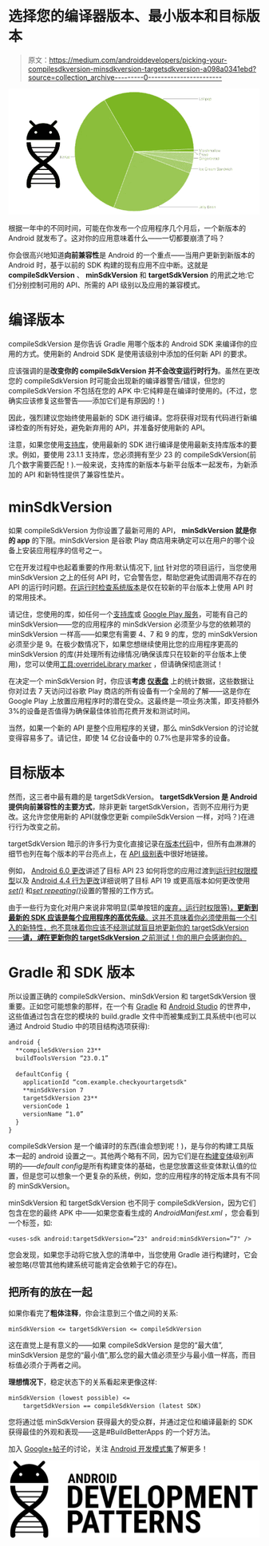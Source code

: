 # 选择您的编译器版本、最小版本和目标版本

> 原文：<https://medium.com/androiddevelopers/picking-your-compilesdkversion-minsdkversion-targetsdkversion-a098a0341ebd?source=collection_archive---------0----------------------->

![](img/d2ef561d090bc56b38a19d02511791da.png)

根据一年中的不同时间，可能在你发布一个应用程序几个月后，一个新版本的 Android 就发布了。这对你的应用意味着什么——一切都要崩溃了吗？

你会很高兴地知道**向前兼容性**是 Android 的一个重点——当用户更新到新版本的 Android 时，基于以前的 SDK 构建的现有应用不应中断。这就是 **compileSdkVersion** 、 **minSdkVersion** 和 **targetSdkVersion** 的用武之地:它们分别控制可用的 API、所需的 API 级别以及应用的兼容模式。

# 编译版本

compileSdkVersion 是你告诉 Gradle 用哪个版本的 Android SDK 来编译你的应用的方式。使用新的 Android SDK 是使用该级别中添加的任何新 API 的要求。

应该强调的是**改变你的 compileSdkVersion 并不会改变运行时行为**。虽然在更改您的 compileSdkVersion 时可能会出现新的编译器警告/错误，但您的 compileSdkVersion 不包括在您的 APK 中:它纯粹是在编译时使用的。(不过，您确实应该修复这些警告——添加它们是有原因的！)

因此，强烈建议您始终使用最新的 SDK 进行编译。您将获得对现有代码进行新编译检查的所有好处，避免新弃用的 API，并准备好使用新的 API。

注意，如果您使用[支持库](http://developer.android.com/tools/support-library/index.html?utm_campaign=adp_series_sdkversion_010616&utm_source=medium&utm_medium=blog)，使用最新的 SDK 进行编译是使用最新支持库版本的要求。例如，要使用 23.1.1 支持库，您必须拥有至少 23 的 compileSdkVersion(前几个数字需要匹配！).一般来说，支持库的新版本与新平台版本一起发布，为新添加的 API 和新特性提供了兼容性垫片。

# minSdkVersion

如果 compileSdkVersion 为你设置了最新可用的 API， **minSdkVersion 就是你的 app** 的下限。minSdkVersion 是谷歌 Play 商店用来确定可以在用户的哪个设备上安装应用程序的信号之一。

它在开发过程中也起着重要的作用:默认情况下, [lint](http://developer.android.com/tools/debugging/improving-w-lint.html?utm_campaign=adp_series_sdkversion_010616&utm_source=medium&utm_medium=blog) 针对您的项目运行，当您使用 minSdkVersion 之上的任何 API 时，它会警告您，帮助您避免试图调用不存在的 API 的运行时问题。[在运行时检查系统版本](http://developer.android.com/training/basics/supporting-devices/platforms.html?utm_campaign=adp_series_sdkversion_010616&utm_source=medium&utm_medium=blog#version-codes)是仅在较新的平台版本上使用 API 时的常用技术。

请记住，您使用的库，如任何一个[支持库](http://developer.android.com/tools/support-library/features.html?utm_campaign=adp_series_sdkversion_010616&utm_source=medium&utm_medium=blog)或 [Google Play 服务](https://developers.google.com/android/guides/overview?utm_campaign=adp_series_sdkversion_010616&utm_source=medium&utm_medium=blog)，可能有自己的 minSdkVersion——您的应用程序的 minSdkVersion 必须至少与您的依赖项的 minSdkVersion 一样高——如果您有需要 4、7 和 9 的库，您的 minSdkVersion 必须至少是 9。在极少数情况下，如果您想继续使用比您的应用程序更高的 minSdkVersion 的库(并处理所有边缘情况/确保该库只在较新的平台版本上使用)，您可以使用[工具:overrideLibrary marker](http://tools.android.com/tech-docs/new-build-system/user-guide/manifest-merger?utm_campaign=adp_series_sdkversion_010616&utm_source=medium&utm_medium=blog#TOC-tools:overrideLibrary-marker) ，但请确保彻底测试！

在决定一个 minSdkVersion 时，你应该**考虑** [**仪表盘**](http://developer.android.com/about/dashboards/index.html) 上的统计数据，这些数据让你对过去 7 天访问过谷歌 Play 商店的所有设备有一个全局的了解——这是你在 Google Play 上放置应用程序时的潜在受众。这最终是一项业务决策，即支持额外 3%的设备是否值得为确保最佳体验而花费开发和测试时间。

当然，如果一个新的 API 是整个应用程序的关键，那么 minSdkVersion 的讨论就变得容易多了。请记住，即使 14 亿台设备中的 0.7%也是非常多的设备。

# 目标版本

然而，这三者中最有趣的是 targetSdkVersion。 **targetSdkVersion 是 Android 提供向前兼容性的主要方式**，除非更新 targetSdkVersion，否则不应用行为更改。这允许您使用新的 API(就像您更新 compileSdkVersion 一样，对吗？)在进行行为改变之前。

targetSdkVersion 暗示的许多行为变化直接记录在[版本代码](http://developer.android.com/reference/android/os/Build.VERSION_CODES.html?utm_campaign=adp_series_sdkversion_010616&utm_source=medium&utm_medium=blog)中，但所有血淋淋的细节也列在每个版本的平台亮点上，在 [API 级别表](http://developer.android.com/guide/topics/manifest/uses-sdk-element.html?utm_campaign=adp_series_sdkversion_010616&utm_source=medium&utm_medium=blog#ApiLevels)中很好地链接。

例如， [Android 6.0 更改](http://developer.android.com/about/versions/marshmallow/android-6.0-changes.html?utm_campaign=adp_series_sdkversion_010616&utm_source=medium&utm_medium=blog)讲述了目标 API 23 如何将您的应用过渡到[运行时权限模型](http://android-developers.blogspot.com/2015/08/building-better-apps-with-runtime.html?utm_campaign=adp_series_sdkversion_010616&utm_source=medium&utm_medium=blog)以及 [Android 4.4 行为更改](http://developer.android.com/about/versions/android-4.4.html?utm_campaign=adp_series_sdkversion_010616&utm_source=medium&utm_medium=blog#Behaviors)详细说明了目标 API 19 或更高版本如何更改使用 [*set()*](http://developer.android.com/reference/android/app/AlarmManager.html?utm_campaign=adp_series_sdkversion_010616&utm_source=medium&utm_medium=blog#set(int,%20long,%20android.app.PendingIntent)) 和[*set repeating()*](http://developer.android.com/reference/android/app/AlarmManager.html?utm_campaign=adp_series_sdkversion_010616&utm_source=medium&utm_medium=blog#setRepeating(int,%20long,%20long,%20android.app.PendingIntent))设置的警报的工作方式。

由于一些行为变化对用户来说非常明显(菜单按钮的[废弃，运行时权限等)，**更新到最新的 SDK 应该是每个应用程序的高优先级**。这并不意味着你必须使用每一个引入的新特性，也不意味着你应该不经测试就盲目地更新你的 targetSdkVersion——**请，*请*在更新你的 targetSdkVersion** 之前测试！你的用户会感谢你的。](http://android-developers.blogspot.com/2012/01/say-goodbye-to-menu-button.html?utm_campaign=adp_series_sdkversion_010616&utm_source=medium&utm_medium=blog)

# Gradle 和 SDK 版本

所以设置正确的 compileSdkVersion、minSdkVersion 和 targetSdkVersion 很重要。正如您可能想象的那样，在一个有 [Gradle](http://developer.android.com/tools/building/plugin-for-gradle.html?utm_campaign=adp_series_sdkversion_010616&utm_source=medium&utm_medium=blog) 和 [Android Studio](http://developer.android.com/tools/studio/index.html?utm_campaign=adp_series_sdkversion_010616&utm_source=medium&utm_medium=blog) 的世界中，这些值通过包含在您的模块的 build.gradle 文件中而被集成到工具系统中(也可以通过 Android Studio 中的项目结构选项获得):

```
android {
  **compileSdkVersion 23**
  buildToolsVersion “23.0.1”

  defaultConfig {
    applicationId “com.example.checkyourtargetsdk"
    **minSdkVersion 7
    targetSdkVersion 23**
    versionCode 1
    versionName “1.0”
  }
}
```

compileSdkVersion 是一个编译时的东西(谁会想到呢！)，是与你的构建工具版本一起的 android 设置之一。其他两个略有不同，因为它们是在[构建变体](http://developer.android.com/tools/building/plugin-for-gradle.html?utm_campaign=adp_series_sdkversion_010616&utm_source=medium&utm_medium=blog#buildVariants)级别声明的——*default config*是所有构建变体的基础，也是您放置这些变体默认值的位置，但是您可以想象一个更复杂的系统，例如，您的应用程序的特定版本具有不同的 minSdkVersion。

minSdkVersion 和 targetSdkVersion 也不同于 compileSdkVersion，因为它们包含在您的最终 APK 中——如果您查看生成的 *AndroidManifest.xml* ，您会看到一个标签，如:

```
<uses-sdk android:targetSdkVersion=”23" android:minSdkVersion=”7" />
```

您会发现，如果您手动将它放入您的清单中，当您使用 Gradle 进行构建时，它会被忽略(尽管其他构建系统可能肯定会依赖于它的存在)。

## 把所有的放在一起

如果你看完了**粗体注释**，你会注意到三个值之间的关系:

```
minSdkVersion <= targetSdkVersion <= compileSdkVersion
```

这在直觉上是有意义的——如果 compileSdkVersion 是您的“最大值”, minSdkVersion 是您的“最小值”,那么您的最大值必须至少与最小值一样高，而目标值必须介于两者之间。

**理想情况下**，稳定状态下的关系看起来更像这样:

```
minSdkVersion (lowest possible) <= 
    targetSdkVersion == compileSdkVersion (latest SDK)
```

您将通过低 minSdkVersion 获得最大的受众群，并通过定位和编译最新的 SDK 获得最佳的外观和表现——这是#BuildBetterApps 的一个好方法。

加入 [Google+帖子](https://plus.google.com/+AndroidDevelopers/posts/4TRW8SztAHv?utm_campaign=adp_series_sdkversion_010616&utm_source=medium&utm_medium=blog)的讨论，关注 [Android 开发模式集](https://plus.google.com/collection/sLR0p?utm_campaign=adp_series_sdkversion_010616&utm_source=medium&utm_medium=blog)了解更多！

![](img/ede78edee0069962aa0daa7cc8c85f02.png)